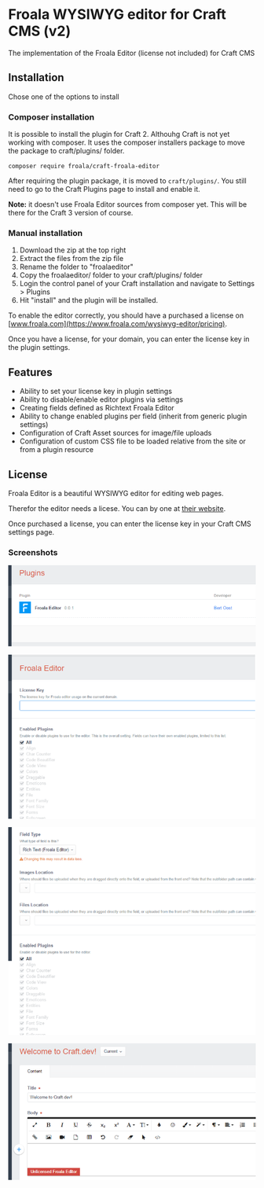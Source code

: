# Froala WYSIWYG editor for Craft CMS (v2)

The implementation of the Froala Editor (license not included) for Craft CMS

## Installation

Chose one of the options to install 

### Composer installation

It is possible to install the plugin for Craft 2. Althouhg Craft is not yet working with composer. It 
uses the composer installers package to move the package to craft/plugins/ folder.

```
composer require froala/craft-froala-editor
```

After requiring the plugin package, it is moved to `craft/plugins/`. 
You still need to go to the Craft Plugins page to install and enable it.

__Note:__ it doesn't use Froala Editor sources from composer yet. This will be there for the Craft 3 version of course.

### Manual installation

1. Download the zip at the top right
1. Extract the files from the zip file
1. Rename the folder to "froalaeditor"
1. Copy the froalaeditor/ folder to your craft/plugins/ folder
1. Login the control panel of your Craft installation and navigate to Settings > Plugins
1. Hit "install" and the plugin will be installed.

To enable the editor correctly, you should have a purchased a license on [www.froala.com](https://www.froala.com/wysiwyg-editor/pricing).

Once you have a license, for your domain, you can enter the license key in the plugin settings.

## Features
- Ability to set your license key in plugin settings
- Ability to disable/enable editor plugins via settings
- Creating fields defined as Richtext Froala Editor
- Ability to change enabled plugins per field (inherit from generic plugin settings)
- Configuration of Craft Asset sources for image/file uploads
- Configuration of custom CSS file to be loaded relative from the site or from a plugin resource

## License
Froala Editor is a beautiful WYSIWYG editor for editing web pages.

Therefor the editor needs a licese. You can by one at [their website](https://www.froala.com/wysiwyg-editor/pricing).

Once purchased a license, you can enter the license key in your Craft CMS settings page.

### Screenshots

![Plugin Install](resources/screenshots/plugins-section.png "Plugins Section")

![Plugin Settings](resources/screenshots/plugin-settings.png "Plugins Settings")

![Plugin Field](resources/screenshots/plugin-field-settings.png "Plugins Field Settings")

![Entry Body Field](resources/screenshots/default-entry-body.png "Default Entry Body")